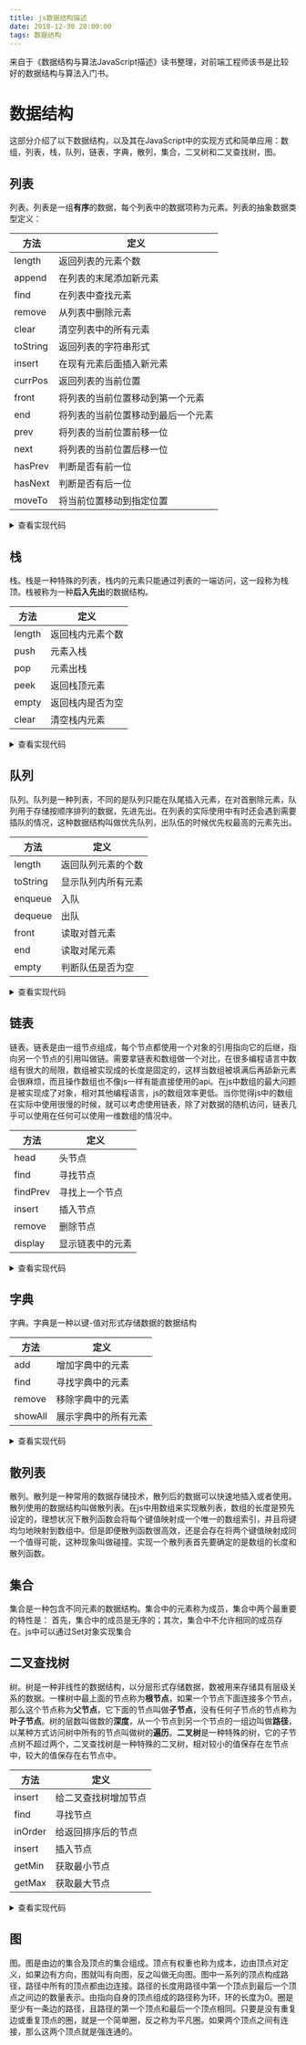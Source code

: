 ```yaml
---
title: js数据结构描述
date: 2018-12-30 20:00:00
tags: 数据结构
---
```


来自于《数据结构与算法JavaScript描述》读书整理，对前端工程师该书是比较好的数据结构与算法入门书。
<!-- more -->

# 数据结构

这部分介绍了以下数据结构，以及其在JavaScript中的实现方式和简单应用：数组，列表，栈，队列，链表，字典，散列，集合，二叉树和二叉查找树，图。

## 列表
列表。列表是一组**有序**的数据，每个列表中的数据项称为元素。列表的抽象数据类型定义：

方法 | 定义
--- | ---
length | 返回列表的元素个数
append | 在列表的末尾添加新元素
find | 在列表中查找元素
remove | 从列表中删除元素
clear | 清空列表中的所有元素
toString | 返回列表的字符串形式
insert | 在现有元素后面插入新元素
currPos | 返回列表的当前位置
front | 将列表的当前位置移动到第一个元素
end | 将列表的当前位置移动到最后一个元素
prev | 将列表的当前位置前移一位
next | 将列表的当前位置后移一位
hasPrev | 判断是否有前一位
hasNext | 判断是否有后一位
moveTo | 将当前位置移动到指定位置

<details>
    <summary>查看实现代码</summary>

    ```js
    class List {
        constructor() {
            this._dataStore = [];
            this._listSize = 0;
            this._pos = 0;
        }
        length() {
            return this._listSize;
        }
        append(el) {
            this._dataStore[this._listSize++] = el;
        }
        find(el) {
            return this._dataStore.findIndex(item => item == el);
        }
        remove(el) {
            const foundAt = this.find(el);
            if (foundAt > -1) {
                this._dataStore.splice(foundAt, 1);
                --this._listSize;
            }
        }
        clear() {
            this._dataStore = [];
            this._pos = this._listSize = 0;
        }
        toString() {
            return this._dataStore.join();
        }
        insert(el, after) {
            const foundAt = this.find(after);
            if (foundAt < 0) return false;
            this._dataStore.splice(foundAt, 0, el);
            this._listSize++;
            return true;
        }
        currPos() {
            return this._pos;
        }
        front() {
            this._pos = 0;
            return this.currPos();
        }
        end() {
            this._pos = this._listSize - 1;
            return this.currPos();
        }
        hasNext() {
            return this._pos < this._listSize - 1;
        }
        hasPrev() {
            return this._pos > 0;
        }
        prev() {
            if(this.hasPrev()) --this._pos;
            return this.currPos();
        }
        next() {
            if(this.hasNext()) ++this._pos;
            return this.currPos();
        }
        moveTo(pos) {
            if (0 <= pos && pos < this._listSize) {
                this._pos = pos;
                return this.currPos();
            } else {
                return -1;
            }

        }
    }
    ```
</details>

## 栈
栈。栈是一种特殊的列表，栈内的元素只能通过列表的一端访问，这一段称为栈顶。栈被称为一种**后入先出**的数据结构。

方法 | 定义
--- | ---
length | 返回栈内元素个数
push | 元素入栈
pop | 元素出栈
peek | 返回栈顶元素
empty | 返回栈内是否为空
clear | 清空栈内元素

<details>
    <summary>查看实现代码</summary>

    ```js
    class Stack {
        constructor() {
            this._dataStroe = [];
            this._top = 0;
        }
        length() {
            return this._top;
        }
        push(el) {
            this._dataStroe[this._top++] = el;
        }
        pop() {
            --this._top;
            return this._dataStroe.pop();
        }
        peek() {
            return this._dataStroe[this._top - 1];
        }
        clear() {
            this._dataStroe = [];
            this._top = 0;
        }
    }
    ```
</details>

## 队列
队列。队列是一种列表，不同的是队列只能在队尾插入元素，在对首删除元素，队列用于存储按顺序排列的数据，先进先出。在列表的实际使用中有时还会遇到需要插队的情况，这种数据结构叫做优先队列，出队伍的时候优先权最高的元素先出。

方法 | 定义
--- | ---
length | 返回队列元素的个数
toString | 显示队列内所有元素
enqueue | 入队
dequeue | 出队
front | 读取对首元素
end | 读取对尾元素
empty | 判断队伍是否为空

<details>
    <summary>查看实现代码</summary>

    ```js
    class Queue {
        constructor() {
            this._dataStore = [];
        }
        length() {
            return this._dataStore.length;
        }
        toString() {
            return this._dataStore.join();
        }
        enqueue(el) {
            this._dataStore.push(el);
        }
        dequeue() {
            return this._dataStore.shift();
        }
        front() {
            return this._dataStore[0];
        }
        end() {
            return this._dataStore[this._dataStore.length - 1];
        }
        empty() {
            return !this._dataStore.length;
        }
        toString() {
            return this._dataStore.join();
        }
    }
    ```
</details>

## 链表
链表。链表是由一组节点组成，每个节点都使用一个对象的引用指向它的后继，指向另一个节点的引用叫做链。需要拿链表和数组做一个对比，在很多编程语言中数组有很大的局限，数组被实现成的长度是固定的，这样当数组被填满后再舔新元素会很麻烦，而且操作数组也不像js一样有能直接使用的api。在js中数组的最大问题是被实现成了对象，相对其他编程语言，js的数组效率更低。当你觉得js中的数组在实际中使用很慢的时候，就可以考虑使用链表，除了对数据的随机访问，链表几乎可以使用在任何可以使用一维数组的情况中。

方法 | 定义
--- | ---
head | 头节点
find | 寻找节点
findPrev | 寻找上一个节点
insert | 插入节点
remove | 删除节点
display | 显示链表中的元素

<details>
    <summary>查看实现代码</summary>

    ```js
    function Node(el) {
        this.element = el;
        this.next = null;
    }

    class LList {
        constructor() {
            this._head = new Node('head');
        }
        find(item) {
            let currentNode = this._head;
            while(currentNode.element != item) {
                currentNode = currentNode.next;
            }
            return currentNode;
        }
        insert(newEl, item) {
            const newNode = new Node(newEl);
            const currentNode = this.find(item);
            newNode.next = currentNode.next;
            currentNode.next = newNode;
        }
        findPrev(item) {
            let currentNode = this._head;
            while(!(currentNode.next == null) && (currentNode.next.element != item)) {
                currentNode = currentNode.next;
            }
            return currentNode;
        }
        remove(item) {
            const prevNode = this.findPrev(item);
            if (!(prevNode.next == null)) {
                prevNode.next = prevNode.next.next;
            }
        }
        display() {
            let currentNode = this._head;
            const arr = [];
            arr.push(currentNode.element);
            while(currentNode.next != null) {
                currentNode = currentNode.next;
                arr.push(currentNode.element);
            }
            return arr;
        }
    }
    ```
</details>

## 字典
字典。字典是一种以键-值对形式存储数据的数据结构

方法 | 定义
--- | ---
add | 增加字典中的元素
find | 寻找字典中的元素
remove | 移除字典中的元素
showAll | 展示字典中的所有元素

<details>
    <summary>查看实现代码</summary>

    ```js
    class Dictionary {
        constructor() {
            this._dataStore = [];
        }
        add(key, value) {
            this._dataStore[key] = value;
        }
        find(key) {
            return this._dataStore[key];
        }
        remove(key) {
            delete this._dataStore[key];
        }
        showAll() {
            return this._dataStore;
        }
    }
    ```
</details>

## 散列表
散列。散列是一种常用的数据存储技术，散列后的数据可以快速地插入或者使用。散列使用的数据结构叫做散列表。在js中用数组来实现散列表，数组的长度是预先设定的，理想状况下散列函数会将每个键值映射成一个唯一的数组索引，并且将键均匀地映射到数组中。但是即便散列函数很高效，还是会存在将两个键值映射成同一个值得可能，这种现象叫做碰撞。实现一个散列表首先要确定的是数组的长度和散列函数。

## 集合
集合是一种包含不同元素的数据结构。集合中的元素称为成员，集合中两个最重要的特性是： 首先，集合中的成员是无序的；其次，集合中不允许相同的成员存在。js中可以通过Set对象实现集合

## 二叉查找树
树。树是一种非线性的数据结构，以分层形式存储数据，数被用来存储具有层级关系的数据。一棵树中最上面的节点称为**根节点**，如果一个节点下面连接多个节点，那么这个节点称为**父节点**，它下面的节点叫做**子节点**，没有任何子节点的节点称为**叶子节点**。树的层数叫做数的**深度**，从一个节点到另一个节点的一组边叫做**路径**，以某种方式访问树中所有的节点叫做树的**遍历**。**二叉树**是一种特殊的树，它的子节点树不超过两个，二叉查找树是一种特殊的二叉树，相对较小的值保存在左节点中，较大的值保存在右节点中。

方法 | 定义
--- | ---
insert | 给二叉查找树增加节点
find | 寻找节点
inOrder | 给返回排序后的节点
insert | 插入节点
getMin | 获取最小节点
getMax | 获取最大节点

<details>
    <summary>查看实现代码</summary>

    ```js
    function Node (data, left, right) {
        this.data  = data;
        this.left = left;
        this.right = right;
        this.show = () => this.data;
    }

    class BST {
        constructor() {
            this._root = null;
        }
        insert(data) {
            const n = new Node(data, null, null);
            if (this._root == null) {
                this._root = n;
            } else {
                let current = this._root;
                let parent;
                while(true) {
                    parent = current;
                    if (data < current.data) {
                        current = current.left;
                        if (current == null) {
                            parent.left = n;
                            break;
                        }
                    } else {
                        current = current.right;
                        if (current == null) {
                            parent.right = n;
                            break;
                        }
                    }
                }
            }
        }
        find(data) {
            let current = this._root;
            while(current != null) {
                if (current.data == data) {
                    return current;
                } else if (data < current.data) {
                    current = current.left;
                } else {
                    current = current.right;
                }
            }
            return null;
        }
        inOrder (node) {
            if (node != null) {
                this.inOrder(node.left);
                console.log(node.show());
                this.inOrder(node.right);
            }
        }
        getMin() {
            let current = this._root;
            while(!(current.left == null)) {
                current = current.left;
            }
            return current.data;
        }
        getMax() {
            let current = this._root;
            while(!(current.right == null)) {
                current = current.right;
            }
            return current.data;
        }
    }
    ```
</details>

## 图
图。图是由边的集合及顶点的集合组成。顶点有权重也称为成本，边由顶点对定义，如果边有方向，图就叫有向图，反之叫做无向图。图中一系列的顶点构成路径，路径中所有的顶点都由边连接。路径的长度用路径中第一个顶点到最后一个顶点之间边的数量表示。由指向自身的顶点组成的路径称为环，环的长度为0。圈是至少有一条边的路径，且路径的第一个顶点和最后一个顶点相同。只要是没有重复边或重复顶点的圈，就是一个简单圈，反之称为平凡圈。如果两个顶点之间有连接，那么这两个顶点就是强连通的。


